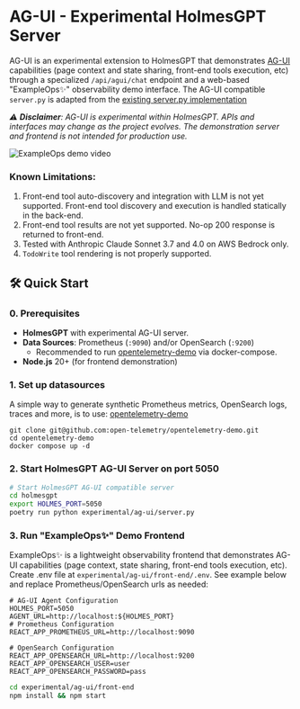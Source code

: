 # AG-UI - Experimental HolmesGPT Server

AG-UI is an experimental extension to HolmesGPT that demonstrates [AG-UI](https://docs.ag-ui.com/introduction) capabilities (page context and state sharing, front-end tools execution, etc) through a specialized `/api/agui/chat` endpoint and a web-based "ExampleOps✨" observability demo interface. The AG-UI compatible `server.py` is adapted from the [existing server.py implementation](../../server.py)

*⚠️ **Disclaimer**: AG-UI is experimental within HolmesGPT. APIs and interfaces may change as the project evolves. The demonstration server and frontend is not intended for production use.*

![ExampleOps demo video](https://github.com/kylehounslow/holmesgpt/blob/docs/experimental/ag-ui/docs/holmesgpt-agui-demo-1.gif?raw=true)

### Known Limitations:
1. Front-end tool auto-discovery and integration with LLM is not yet supported. Front-end tool discovery and execution is handled statically in the back-end. 
1. Front-end tool results are not yet supported. No-op 200 response is returned to front-end.  
1. Tested with Anthropic Claude Sonnet 3.7 and 4.0 on AWS Bedrock only.
1. `TodoWrite` tool rendering is not properly supported.  

## 🛠️ Quick Start

### **0. Prerequisites**
- **HolmesGPT** with experimental AG-UI server. 
- **Data Sources**: Prometheus (`:9090`) and/or OpenSearch (`:9200`)
   - Recommended to run [opentelemetry-demo](https://github.com/open-telemetry/opentelemetry-demo) via docker-compose. 
- **Node.js** 20+ (for frontend demonstration)

### **1. Set up datasources**
A simple way to generate synthetic Prometheus metrics, OpenSearch logs, traces and more, is to use: [opentelemetry-demo](https://github.com/open-telemetry/opentelemetry-demo) 
```
git clone git@github.com:open-telemetry/opentelemetry-demo.git
cd opentelemetry-demo
docker compose up -d
```

### **2. Start HolmesGPT AG-UI Server on port 5050**

```bash
# Start HolmesGPT AG-UI compatible server
cd holmesgpt
export HOLMES_PORT=5050
poetry run python experimental/ag-ui/server.py
```

### **3. Run "ExampleOps✨" Demo Frontend**
ExampleOps✨ is a lightweight observability frontend that demonstrates AG-UI capabilities (page context, state sharing, front-end tools execution, etc).
Create .env file at `experimental/ag-ui/front-end/.env`. See example below and replace Prometheus/OpenSearch urls as needed:
```
# AG-UI Agent Configuration
HOLMES_PORT=5050
AGENT_URL=http://localhost:${HOLMES_PORT}
# Prometheus Configuration
REACT_APP_PROMETHEUS_URL=http://localhost:9090

# OpenSearch Configuration
REACT_APP_OPENSEARCH_URL=http://localhost:9200
REACT_APP_OPENSEARCH_USER=user
REACT_APP_OPENSEARCH_PASSWORD=pass
```
```bash
cd experimental/ag-ui/front-end
npm install && npm start
```
